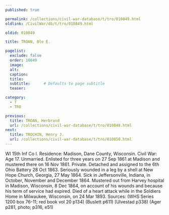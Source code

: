 ```yaml
---
published: true

permalink: /collections/civil-war-database/t/tro/010849.html
oldlink: /CivilWar/db/t/tro/010849.html

oldid: 010849

title: TROAN, Ole E.

pagelist:
  exclude: false
  order: 10849
  image: 
  alt:
  caption:
  title:
  subtitle:      # Defaults to page subtitle
  teaser:

category: 
  - T 
  - TRO

previous:
  title: TROAN, Herbrand
  url: /collections/civil-war-database/t/tro/010848.html  
next:
  title: TROCHIN, Henry J.
  url: /collections/civil-war-database/t/tro/010850.html   
---
```

WI 15th Inf Co I. Residence: Madison, Dane County, Wisconsin. Civil War: Age 17. Unmarried. Enlisted for three years on 27 Sep 1861 at Madison and mustered there on 16 Nov 1861. Private. Detached and assigned to the 6th Ohio Battery 28 Oct 1863. Seriously wounded in a leg by a shell at New Hope Church, Georgia, 27 May 1864. Sick in Jeffersonville, Indiana, in October, November and December 1864. Mustered out from Harvey hospital in Madison, Wisconsin, 8 Dec 1864, on account of his wounds and because his term of service had expired. Died of a heart attack while in the Soldiers Home in Milwaukee, Wisconsin, on 24 Mar 1893. Sources: (WHS Series 1200 box 76-11; red book vol 20 p134) (Buslett p611) (Ulvestad p338) (Ager p281, photo; p316, e51)